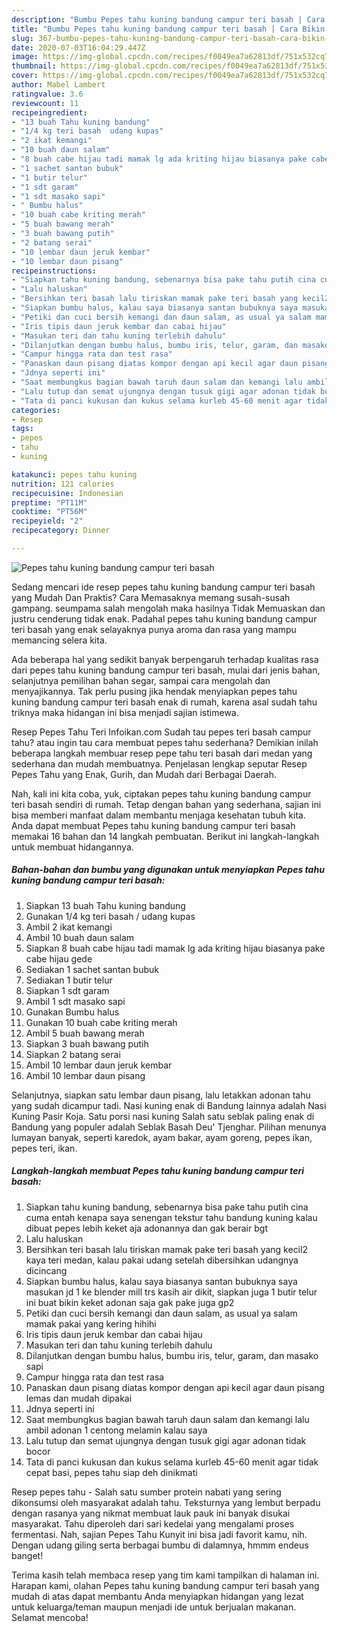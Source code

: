 ```yaml
---
description: "Bumbu Pepes tahu kuning bandung campur teri basah | Cara Bikin Pepes tahu kuning bandung campur teri basah Yang Enak Banget"
title: "Bumbu Pepes tahu kuning bandung campur teri basah | Cara Bikin Pepes tahu kuning bandung campur teri basah Yang Enak Banget"
slug: 367-bumbu-pepes-tahu-kuning-bandung-campur-teri-basah-cara-bikin-pepes-tahu-kuning-bandung-campur-teri-basah-yang-enak-banget
date: 2020-07-03T16:04:29.447Z
image: https://img-global.cpcdn.com/recipes/f0049ea7a62813df/751x532cq70/pepes-tahu-kuning-bandung-campur-teri-basah-foto-resep-utama.jpg
thumbnail: https://img-global.cpcdn.com/recipes/f0049ea7a62813df/751x532cq70/pepes-tahu-kuning-bandung-campur-teri-basah-foto-resep-utama.jpg
cover: https://img-global.cpcdn.com/recipes/f0049ea7a62813df/751x532cq70/pepes-tahu-kuning-bandung-campur-teri-basah-foto-resep-utama.jpg
author: Mabel Lambert
ratingvalue: 3.6
reviewcount: 11
recipeingredient:
- "13 buah Tahu kuning bandung"
- "1/4 kg teri basah  udang kupas"
- "2 ikat kemangi"
- "10 buah daun salam"
- "8 buah cabe hijau tadi mamak lg ada kriting hijau biasanya pake cabe hijau gede"
- "1 sachet santan bubuk"
- "1 butir telur"
- "1 sdt garam"
- "1 sdt masako sapi"
- " Bumbu halus"
- "10 buah cabe kriting merah"
- "5 buah bawang merah"
- "3 buah bawang putih"
- "2 batang serai"
- "10 lembar daun jeruk kembar"
- "10 lembar daun pisang"
recipeinstructions:
- "Siapkan tahu kuning bandung, sebenarnya bisa pake tahu putih cina cuma entah kenapa saya senengan tekstur tahu bandung kuning kalau dibuat pepes lebih keket aja adonannya dan gak berair bgt"
- "Lalu haluskan"
- "Bersihkan teri basah lalu tiriskan mamak pake teri basah yang kecil2 kaya teri medan, kalau pakai udang setelah dibersihkan udangnya dicincang"
- "Siapkan bumbu halus, kalau saya biasanya santan bubuknya saya masukan jd 1 ke blender mill trs kasih air dikit, siapkan juga 1 butir telur ini buat bikin keket adonan saja gak pake juga gp2"
- "Petiki dan cuci bersih kemangi dan daun salam, as usual ya salam mamak pakai yang kering hihihi"
- "Iris tipis daun jeruk kembar dan cabai hijau"
- "Masukan teri dan tahu kuning terlebih dahulu"
- "Dilanjutkan dengan bumbu halus, bumbu iris, telur, garam, dan masako sapi"
- "Campur hingga rata dan test rasa"
- "Panaskan daun pisang diatas kompor dengan api kecil agar daun pisang lemas dan mudah dipakai"
- "Jdnya seperti ini"
- "Saat membungkus bagian bawah taruh daun salam dan kemangi lalu ambil adonan 1 centong melamin kalau saya"
- "Lalu tutup dan semat ujungnya dengan tusuk gigi agar adonan tidak bocor"
- "Tata di panci kukusan dan kukus selama kurleb 45-60 menit agar tidak cepat basi, pepes tahu siap deh dinikmati"
categories:
- Resep
tags:
- pepes
- tahu
- kuning

katakunci: pepes tahu kuning 
nutrition: 121 calories
recipecuisine: Indonesian
preptime: "PT11M"
cooktime: "PT56M"
recipeyield: "2"
recipecategory: Dinner

---
```



![Pepes tahu kuning bandung campur teri basah](https://img-global.cpcdn.com/recipes/f0049ea7a62813df/751x532cq70/pepes-tahu-kuning-bandung-campur-teri-basah-foto-resep-utama.jpg)

Sedang mencari ide resep pepes tahu kuning bandung campur teri basah yang Mudah Dan Praktis? Cara Memasaknya memang susah-susah gampang. seumpama salah mengolah maka hasilnya Tidak Memuaskan dan justru cenderung tidak enak. Padahal pepes tahu kuning bandung campur teri basah yang enak selayaknya punya aroma dan rasa yang mampu memancing selera kita.

Ada beberapa hal yang sedikit banyak berpengaruh terhadap kualitas rasa dari pepes tahu kuning bandung campur teri basah, mulai dari jenis bahan, selanjutnya pemilihan bahan segar, sampai cara mengolah dan menyajikannya. Tak perlu pusing jika hendak menyiapkan pepes tahu kuning bandung campur teri basah enak di rumah, karena asal sudah tahu triknya maka hidangan ini bisa menjadi sajian istimewa.

Resep Pepes Tahu Teri Infoikan.com Sudah tau pepes teri basah campur tahu? atau ingin tau cara membuat pepes tahu sederhana? Demikian inilah beberapa langkah membuar resep pepe tahu teri basah dari medan yang sederhana dan mudah membuatnya. Penjelasan lengkap seputar Resep Pepes Tahu yang Enak, Gurih, dan Mudah dari Berbagai Daerah.


Nah, kali ini kita coba, yuk, ciptakan pepes tahu kuning bandung campur teri basah sendiri di rumah. Tetap dengan bahan yang sederhana, sajian ini bisa memberi manfaat dalam membantu menjaga kesehatan tubuh kita. Anda dapat membuat Pepes tahu kuning bandung campur teri basah memakai 16 bahan dan 14 langkah pembuatan. Berikut ini langkah-langkah untuk membuat hidangannya.

<!--inarticleads1-->

##### Bahan-bahan dan bumbu yang digunakan untuk menyiapkan Pepes tahu kuning bandung campur teri basah:

1. Siapkan 13 buah Tahu kuning bandung
1. Gunakan 1/4 kg teri basah / udang kupas
1. Ambil 2 ikat kemangi
1. Ambil 10 buah daun salam
1. Siapkan 8 buah cabe hijau tadi mamak lg ada kriting hijau biasanya pake cabe hijau gede
1. Sediakan 1 sachet santan bubuk
1. Sediakan 1 butir telur
1. Siapkan 1 sdt garam
1. Ambil 1 sdt masako sapi
1. Gunakan  Bumbu halus
1. Gunakan 10 buah cabe kriting merah
1. Ambil 5 buah bawang merah
1. Siapkan 3 buah bawang putih
1. Siapkan 2 batang serai
1. Ambil 10 lembar daun jeruk kembar
1. Ambil 10 lembar daun pisang


Selanjutnya, siapkan satu lembar daun pisang, lalu letakkan adonan tahu yang sudah dicampur tadi. Nasi kuning enak di Bandung lainnya adalah Nasi Kuning Pasir Koja. Satu porsi nasi kuning Salah satu seblak paling enak di Bandung yang populer adalah Seblak Basah Deu&#39; Tjenghar. Pilihan menunya lumayan banyak, seperti karedok, ayam bakar, ayam goreng, pepes ikan, pepes teri, ikan. 

<!--inarticleads2-->

##### Langkah-langkah membuat Pepes tahu kuning bandung campur teri basah:

1. Siapkan tahu kuning bandung, sebenarnya bisa pake tahu putih cina cuma entah kenapa saya senengan tekstur tahu bandung kuning kalau dibuat pepes lebih keket aja adonannya dan gak berair bgt
1. Lalu haluskan
1. Bersihkan teri basah lalu tiriskan mamak pake teri basah yang kecil2 kaya teri medan, kalau pakai udang setelah dibersihkan udangnya dicincang
1. Siapkan bumbu halus, kalau saya biasanya santan bubuknya saya masukan jd 1 ke blender mill trs kasih air dikit, siapkan juga 1 butir telur ini buat bikin keket adonan saja gak pake juga gp2
1. Petiki dan cuci bersih kemangi dan daun salam, as usual ya salam mamak pakai yang kering hihihi
1. Iris tipis daun jeruk kembar dan cabai hijau
1. Masukan teri dan tahu kuning terlebih dahulu
1. Dilanjutkan dengan bumbu halus, bumbu iris, telur, garam, dan masako sapi
1. Campur hingga rata dan test rasa
1. Panaskan daun pisang diatas kompor dengan api kecil agar daun pisang lemas dan mudah dipakai
1. Jdnya seperti ini
1. Saat membungkus bagian bawah taruh daun salam dan kemangi lalu ambil adonan 1 centong melamin kalau saya
1. Lalu tutup dan semat ujungnya dengan tusuk gigi agar adonan tidak bocor
1. Tata di panci kukusan dan kukus selama kurleb 45-60 menit agar tidak cepat basi, pepes tahu siap deh dinikmati


Resep pepes tahu - Salah satu sumber protein nabati yang sering dikonsumsi oleh masyarakat adalah tahu. Teksturnya yang lembut berpadu dengan rasanya yang nikmat membuat lauk pauk ini banyak disukai masyarakat. Tahu diperoleh dari sari kedelai yang mengalami proses fermentasi. Nah, sajian Pepes Tahu Kunyit ini bisa jadi favorit kamu, nih. Dengan udang giling serta berbagai bumbu di dalamnya, hmmm endeus banget! 

Terima kasih telah membaca resep yang tim kami tampilkan di halaman ini. Harapan kami, olahan Pepes tahu kuning bandung campur teri basah yang mudah di atas dapat membantu Anda menyiapkan hidangan yang lezat untuk keluarga/teman maupun menjadi ide untuk berjualan makanan. Selamat mencoba!

